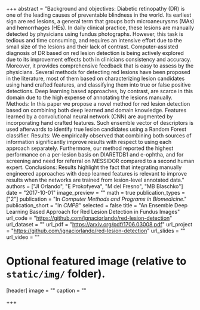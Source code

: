 +++
abstract = "Background and objectives: Diabetic retinopathy (DR) is one of the leading causes of preventable blindness in the world. Its earliest sign are red lesions, a general term that groups both microaneurysms (MAs) and hemorrhages (HEs). In daily clinical practice, these lesions are manually detected by physicians using fundus photographs. However, this task is tedious and time consuming, and requires an intensive effort due to the small size of the lesions and their lack of contrast. Computer-assisted diagnosis of DR based on red lesion detection is being actively explored due to its improvement effects both in clinicians consistency and accuracy. Moreover, it provides comprehensive feedback that is easy to assess by the physicians. Several methods for detecting red lesions have been proposed in the literature, most of them based on characterizing lesion candidates using hand crafted features, and classifying them into true or false positive detections. Deep learning based approaches, by contrast, are scarce in this domain due to the high expense of annotating the lesions manually. Methods: In this paper we propose a novel method for red lesion detection based on combining both deep learned and domain knowledge. Features learned by a convolutional neural network (CNN) are augmented by incorporating hand crafted features. Such ensemble vector of descriptors is used afterwards to identify true lesion candidates using a Random Forest classifier. Results: We empirically observed that combining both sources of information significantly improve results with respect to using each approach separately. Furthermore, our method reported the highest performance on a per-lesion basis on DIARETDB1 and e-ophtha, and for screening and need for referral on MESSIDOR compared to a second human expert. Conclusions: Results highlight the fact that integrating manually engineered approaches with deep learned features is relevant to improve results when the networks are trained from lesion-level annotated data."
authors = ["JI Orlando", "E Prokofyeva", "M del Fresno", "MB Blaschko"]
date = "2017-10-01"
image_preview = ""
math = true
publication_types = ["2"]
publication = "In *Computer Methods and Programs in Biomedicine*."
publication_short = "In *CMPB*"
selected = false
title = "An Ensemble Deep Learning Based Approach for Red Lesion Detection in Fundus Images"
url_code = "https://github.com/ignaciorlando/red-lesion-detection"
url_dataset = ""
url_pdf = "https://arxiv.org/pdf/1706.03008.pdf"
url_project = "https://github.com/ignaciorlando/red-lesion-detection"
url_slides = ""
url_video = ""

# Optional featured image (relative to `static/img/` folder).
[header]
image = ""
caption = ""


+++
